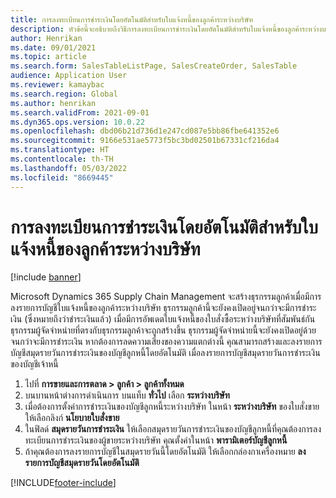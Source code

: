 ```yaml
---
title: การลงทะเบียนการชำระเงินโดยอัตโนมัติสำหรับใบแจ้งหนี้ของลูกค้าระหว่างบริษัท
description: หัวข้อนี้จะอธิบายถึงวิธีการลงทะเบียนการชำระเงินโดยอัตโนมัติสำหรับใบแจ้งหนี้ของลูกค้าระหว่างบริษัท
author: Henrikan
ms.date: 09/01/2021
ms.topic: article
ms.search.form: SalesTableListPage, SalesCreateOrder, SalesTable
audience: Application User
ms.reviewer: kamaybac
ms.search.region: Global
ms.author: henrikan
ms.search.validFrom: 2021-09-01
ms.dyn365.ops.version: 10.0.22
ms.openlocfilehash: dbd06b21d736d1e247cd087e5bb86fbe641352e6
ms.sourcegitcommit: 9166e531ae5773f5bc3bd02501b67331cf216da4
ms.translationtype: HT
ms.contentlocale: th-TH
ms.lasthandoff: 05/03/2022
ms.locfileid: "8669445"
---
```

# <a name="register-payments-automatically-for-intercompany-customer-invoices"></a>การลงทะเบียนการชำระเงินโดยอัตโนมัติสำหรับใบแจ้งหนี้ของลูกค้าระหว่างบริษัท

[!include [banner](../../includes/banner.md)]

Microsoft Dynamics 365 Supply Chain Management จะสร้างธุรกรรมลูกค้าเมื่อมีการลงรายการบัญชีใบแจ้งหนี้ของลูกค้าระหว่างบริษัท ธุรกรรมลูกค้านี้จะยังคงเปิดอยู่จนกว่าจะมีการชำระเงิน (ซึ่งหมายถึงว่าชำระเงินแล้ว) เมื่อมีการอัพเดตใบแจ้งหนี้ของใบสั่งซื้อระหว่างบริษัทที่สัมพันธ์กัน ธุรกรรมผู้จัดจำหน่ายที่ตรงกับธุรกรรมลูกค้าจะถูกสร้างขึ้น  ธุรกรรมผู้จัดจำหน่ายนี้จะยังคงเปิดอยู่ด้วยจนกว่าจะมีการชำระเงิน หากต้องการลดความเสี่ยงของความแตกต่างนี้ คุณสามารถสร้างและลงรายการบัญชีสมุดรายวันการชำระเงินของบัญชีลูกหนี้โดยอัตโนมัติ เมื่อลงรายการบัญชีสมุดรายวันการชำระเงินของบัญชีเจ้าหนี้

1. ไปที่ **การขายและการตลาด \> ลูกค้า \> ลูกค้าทั้งหมด**
1. บนบานหน้าต่างการดำเนินการ บนแท็บ **ทั่วไป** เลือก **ระหว่างบริษัท**
1. เมื่อต้องการตั้งค่าการชำระเงินของบัญชีลูกหนี้ระหว่างบริษัท ในหน้า **ระหว่างบริษัท** ของใบสั่งขาย ให้เลือกลิงก์ **นโยบายใบสั่งขาย**
1. ในฟิลด์ **สมุดรายวันการชำระเงิน** ให้เลือกสมุดรายวันการชำระเงินของบัญชีลูกหนี้ที่คุณต้องการลงทะเบียนการชำระเงินของผู้ขายระหว่างบริษัท คุณตั้งค่าในหน้า **พารามิเตอร์บัญชีลูกหนี้**
1. ถ้าคุณต้องการลงรายการบัญชีในสมุดรายวันนี้โดยอัตโนมัติ ให้เลือกกล่องกาเครื่องหมาย **ลงรายการบัญชีสมุดรายวันโดยอัตโนมัติ**

[!INCLUDE[footer-include](../../includes/footer-banner.md)]
